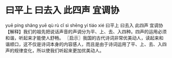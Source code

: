 # 曰平上     曰去入     此四声     宜调协

yuē píng shǎng 	yuē qù rù 	cǐ sì shēng 	yí tiáo xié
曰平上 	曰去入 	此四声 	宜调协
【解释】我们的祖先把说话声音的声调分为平、上、去、入四种。四声的运用必须和谐，听起来才能使人舒畅。
〖启示〗我国的古代诗词非常优美动人，读起来和谐顺口，这不仅是诗词本身的内容感人，而且是由于诗词运用了平、上、去、入四声的规律变化，所以使我们听起来更加优美动人。

